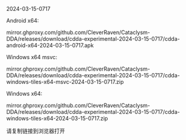 2024-03-15-0717

Android x64:

mirror.ghproxy.com/github.com/CleverRaven/Cataclysm-DDA/releases/download/cdda-experimental-2024-03-15-0717/cdda-android-x64-2024-03-15-0717.apk

Windows x64 msvc:

mirror.ghproxy.com/github.com/CleverRaven/Cataclysm-DDA/releases/download/cdda-experimental-2024-03-15-0717/cdda-windows-tiles-x64-msvc-2024-03-15-0717.zip

Windows x64:

mirror.ghproxy.com/github.com/CleverRaven/Cataclysm-DDA/releases/download/cdda-experimental-2024-03-15-0717/cdda-windows-tiles-x64-2024-03-15-0717.zip

请复制链接到浏览器打开


